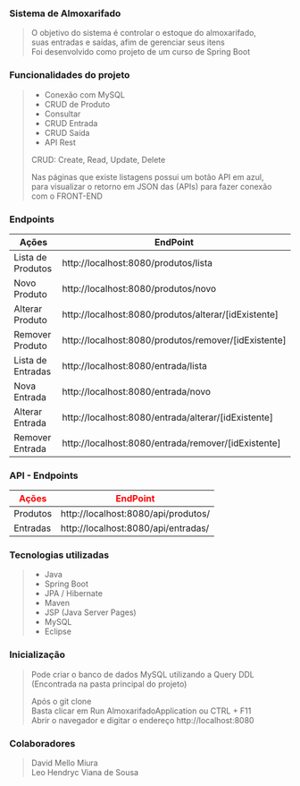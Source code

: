 ### Sistema de Almoxarifado
>O objetivo do sistema é controlar o estoque do almoxarifado, <br>
suas entradas e saídas, afim de gerenciar seus itens <br>
Foi desenvolvido como projeto de um curso de Spring Boot


### Funcionalidades do projeto
> - Conexão com MySQL
> - CRUD de Produto
> - Consultar
> - CRUD Entrada
> - CRUD Saída
> - API Rest
>
> CRUD: Create, Read, Update, Delete
>
> Nas páginas que existe listagens possui um botão API em azul, <br>
para visualizar o retorno em JSON das (APIs) para fazer conexão <br>
com o FRONT-END



### Endpoints
<table>
<thead>
  <tr>
    <th>Ações</th>
    <th>EndPoint</th>
  </tr>
</thead>
<tbody>
  <tr>
    <td>Lista de Produtos</td>
    <td>http://localhost:8080/produtos/lista</td>
  </tr>
  
  <tr>
    <td>Novo Produto</td>
    <td>http://localhost:8080/produtos/novo</td>
  </tr>
  
  <tr>
    <td>Alterar Produto</td>
    <td>http://localhost:8080/produtos/alterar/[idExistente]</td>
  </tr>
  
  <tr>
    <td>Remover Produto</td>
    <td>http://localhost:8080/produtos/remover/[idExistente]</td>
  </tr>
  
  <tr>
    <td>Lista de Entradas</td>
    <td>http://localhost:8080/entrada/lista</td>
  </tr>
  
  <tr>
    <td>Nova Entrada</td>
    <td>http://localhost:8080/entrada/novo</td>
  </tr>
  
  <tr>
    <td>Alterar Entrada</td>
    <td>http://localhost:8080/entrada/alterar/[idExistente]</td>
  </tr>
  
  <tr>
    <td>Remover Entrada</td>
    <td>http://localhost:8080/entrada/remover/[idExistente]</td>
  </tr>
</tbody>
</table>


### API - Endpoints
<table>
<thead>
  <tr>
    <th style="color: red;">Ações</th>
    <th style="color: red;">EndPoint</th>
  </tr>
</thead>
<tbody>
  <tr>
    <td>Produtos</td>
    <td>http://localhost:8080/api/produtos/</td>
  </tr>
  
  <tr>
    <td>Entradas</td>
    <td>http://localhost:8080/api/entradas/</td>
  </tr>
</tbody>
</table>


### Tecnologias utilizadas
>* Java
>* Spring Boot
>* JPA / Hibernate
>* Maven
>* JSP (Java Server Pages)
>* MySQL
>* Eclipse



### Inicialização
> Pode criar o banco de dados MySQL utilizando a Query DDL <br>
(Encontrada na pasta principal do projeto)<br>
>
> Após o git clone<br>
> Basta clicar em Run AlmoxarifadoApplication ou CTRL + F11<br>
> Abrir o navegador e digitar o endereço http://localhost:8080<br>



### Colaboradores

> David Mello Miura<br>
> Leo Hendryc Viana de Sousa
